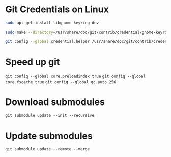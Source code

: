 # Git Credentials on Linux
```bash
sudo apt-get install libgnome-keyring-dev

sudo make --directory=/usr/share/doc/git/contrib/credential/gnome-keyring

git config --global credential.helper /usr/share/doc/git/contrib/credential/gnome-keyring/git-credential-gnome-keyring
```

# Speed up git
`git config --global core.preloadindex true`
`git config --global core.fscache true`
`git config --global gc.auto 256`

# Download submodules
`git submodule update --init --recursive`

# Update submodules
`git submodule update --remote --merge`